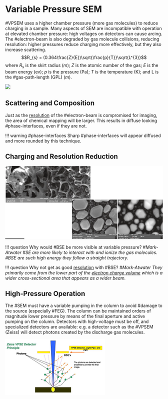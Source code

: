 # Variable Pressure SEM

#VPSEM uses a higher chamber pressure (more gas molecules) to reduce charging in a sample.
Many aspects of SEM are incompatible with operation at elevated chamber pressure: high voltages on detectors can cause arcing.
The #electron-beam is also degraded by gas molecule collisions, reducing resolution: higher pressures reduce charging more effectively, but they also increase scattering.
$$R_{s} = (0.364\frac{Z}{E})\sqrt{\frac{p}{T}}\sqrt{L^{3}}$$
where $R_{s}$ is the skirt radius ($m$); $Z$ is the atomic number of the gas; $E$ is the beam energy (ev); $p$ is the pressure (Pa); $T$ is the temperature (K); and L is the #gas-path-length (GPL) ($m$).

![](../../attachments/sample-prep-and-vacuum-condition/variable_pressure_sem_220914_143319_EST.png)

## Scattering and Composition
Just as the [resolution](../engr-743-001-damage-and-fracture/resolution.md#probe-size-in-electron-microscopy) of the #electron-beam is compromised for imaging, the area of chemical mapping will be larger.
This results in diffuse looking #phase-interfaces, even if they are not.

!!! warning #phase-interfaces
    Sharp #phase-interfaces will appear diffused and more rounded by this technique.

## Charging and Resolution Reduction
![](../../../attachments/sample-prep-and-vacuum-condition/charging_and_resolution_reduction_220914_143807_EST.png)

!!! question Why would #BSE be more visible at variable pressure? <cite> #Mark-Atwater
    #SE are more likely to interact with and ionize the gas molecules.
    #BSE are such high energy they follow a straight trajectory.

!!! question Why not get as good [resolution](../engr-743-001-damage-and-fracture/resolution.md) with #BSE? <cite> #Mark-Atwater
    They primarily come from the lower part of the [electron charge volume](interaction-volume.md) which is a wider cross-sectional area that appears as a wider beam.

## High-Pressure Operation
The #SEM must have a variable pumping in the column to avoid #damage to the source (especially #FEG).
The column can be maintained orders of magnitude lower pressure by means of the final aperture and active pumping on the column.
Detectors with high-voltage must be off, and specialized detectors are available: e.g. a detector such as the #VPSEM (Zeiss) will detect photons created by the discharge gas molecules.

![](../../../attachments/lecture-9-sem-sample-prep-and-vacuum-condition/vpse_high_pressure_operation_221027_200023_EST.png)